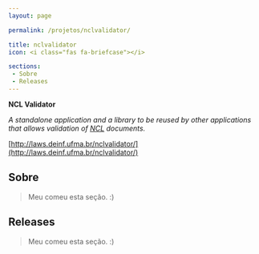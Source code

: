 ```yaml
---
layout: page

permalink: /projetos/nclvalidator/

title: nclvalidator
icon: <i class="fas fa-briefcase"></i>

sections:
 - Sobre
 - Releases
---
```


**NCL Validator**

*A standalone application and a library to be reused by other applications that allows validation of [NCL](http://ncl.org.br/) documents.*

<i class="fas fa-home fa-lg"></i> [http://laws.deinf.ufma.br/nclvalidator/](http://laws.deinf.ufma.br/nclvalidator/)

## Sobre

>  Meu [<i class="fas fa-dog"></i>](https://pt.wikipedia.org/wiki/Especial:Aleat%C3%B3ria) comeu esta seção. :)

## Releases

>  Meu [<i class="fas fa-dog"></i>](https://pt.wikipedia.org/wiki/Especial:Aleat%C3%B3ria) comeu esta seção. :)